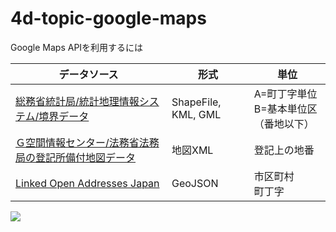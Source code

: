 # 4d-topic-google-maps
Google Maps APIを利用するには

|データソース|形式|単位|
|-|-|-|
|[総務省統計局/統計地理情報システム/境界データ](https://www.e-stat.go.jp/gis/statmap-search?page=1&type=2&aggregateUnitForBoundary=A)|ShapeFile, KML, GML|A=町丁字単位<br />B=基本単位区（番地以下）|
|[Ｇ空間情報センター/法務省法務局の登記所備付地図データ](https://www.geospatial.jp/)|地図XML|登記上の地番|
|[Linked Open Addresses Japan](https://uedayou.net/loa/)|GeoJSON|市区町村<br />町丁字|


![](https://github.com/miyako/4d-topic-google-maps/assets/1725068/48f6049b-f1c3-4203-9dd6-71d366c7a6ea)
